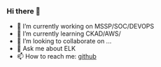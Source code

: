 ### Hi there 👋

<!--**z-madi/z-madi** is a ✨ _special_ ✨ repository because its `README.md` (this file) appears on your GitHub profile.-->

- 🔭 I’m currently working on MSSP/SOC/DEVOPS
- 🌱 I’m currently learning CKAD/AWS/
- 👯 I’m looking to collaborate on ...
- 💬 Ask me about ELK
- 📫 How to reach me: [github](https://github.com/z-madi)
<!--- 😄 Pronouns: he/him
- ⚡ Fun fact: ...-->

